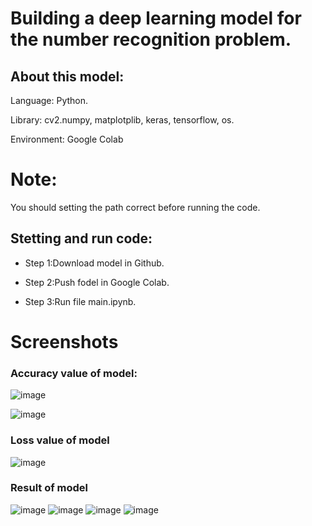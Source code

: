 # Building a deep learning model for the number recognition problem.
## About this model:
Language: Python.

Library: cv2.numpy, matplotplib, keras, tensorflow, os.

Environment: Google Colab
# Note:
You should setting the path correct before running the code.


## Stetting and run code:
+ Step 1:Download model in Github.
  
+ Step 2:Push fodel in Google Colab.
  
+ Step 3:Run file main.ipynb.

   
# Screenshots

### Accuracy value of model:



  ![image](https://github.com/datt46999/-Building-a-deep-learning-model/assets/125117718/67bc9a6f-5330-4f02-a5b3-7e3c1c604c77)

 ![image](https://github.com/datt46999/-Building-a-deep-learning-model/assets/125117718/3783b032-5103-4fb8-853a-35612914146d)

### Loss value of model

![image](https://github.com/datt46999/-Building-a-deep-learning-model/assets/125117718/4b78e697-dc72-4514-ad52-2ef3d1acca42)


### Result of model
![image](https://github.com/datt46999/-Building-a-deep-learning-model/assets/125117718/a8da07d6-d093-4bed-851c-da114addb6c8)
![image](https://github.com/datt46999/-Building-a-deep-learning-model/assets/125117718/d7ccc94c-f5cb-4c24-b20a-251fcc411293)
![image](https://github.com/datt46999/-Building-a-deep-learning-model/assets/125117718/dfa93b79-2b25-4713-877a-49fc08610e15)
![image](https://github.com/datt46999/-Building-a-deep-learning-model/assets/125117718/ce55e669-1dde-49fa-a27e-99d940708205)


